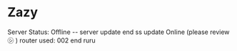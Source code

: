 # Zazy

Server Status: Offline -- server update end ss update Online (please review ㋛ )
router used: 002 end ruru
